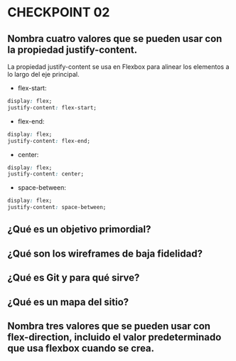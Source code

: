 # CHECKPOINT 02

## Nombra cuatro valores que se pueden usar con la propiedad justify-content.

La propiedad justify-content se usa en Flexbox para alinear los elementos a lo largo del eje principal.

- flex-start:
```css
display: flex;
justify-content: flex-start;
```

- flex-end:
```css
display: flex;
justify-content: flex-end;
```

- center:
```css
display: flex;
justify-content: center;
```

- space-between:
```css
display: flex;
justify-content: space-between;
```

## ¿Qué es un objetivo primordial?

## ¿Qué son los wireframes de baja fidelidad?

## ¿Qué es Git y para qué sirve?

## ¿Qué es un mapa del sitio?

## Nombra tres valores que se pueden usar con flex-direction, incluido el valor predeterminado que usa flexbox cuando se crea.